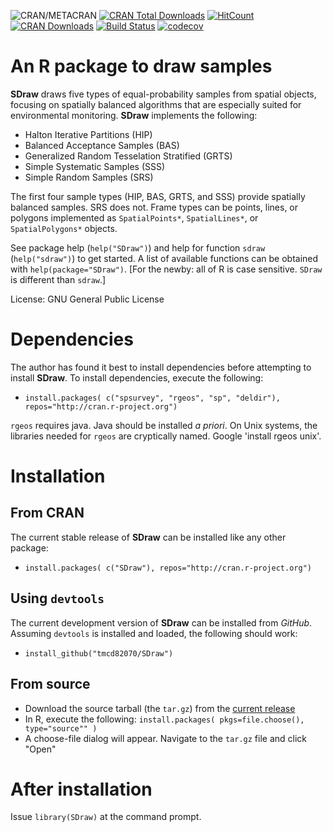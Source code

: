 ![CRAN/METACRAN](https://img.shields.io/cran/v/SDraw)
[![CRAN Total Downloads](http://cranlogs.r-pkg.org/badges/grand-total/SDraw)](http://www.r-pkg.org/pkg/SDraw)
[![HitCount](http://hits.dwyl.com/tmcd82070/SDraw.svg)](http://hits.dwyl.com/tmcd82070/SDraw)
[![CRAN Downloads](http://cranlogs.r-pkg.org/badges/SDraw)](http://cran.rstudio.com/web/packages/SDraw/index.html)
[![Build Status](https://travis-ci.org/tmcd82070/SDraw.svg?branch=master)](https://travis-ci.org/tmcd82070/SDraw)
[![codecov](https://codecov.io/gh/tmcd82070/SDraw/branch/master/graph/badge.svg)](https://codecov.io/gh/tmcd82070/SDraw)

# An R package to draw samples

**SDraw** draws five types of equal-probability samples from spatial objects, focusing on spatially balanced algorithms that are  especially suited for environmental monitoring.  **SDraw** implements the following:

* Halton Iterative Partitions (HIP)
* Balanced Acceptance Samples (BAS)
* Generalized Random Tesselation Stratified (GRTS)
* Simple Systematic Samples (SSS)
* Simple Random Samples (SRS)

The first four sample types (HIP, BAS, GRTS, and SSS) provide spatially balanced samples.  SRS does not.  Frame types can be points, lines, or polygons implemented as `SpatialPoints*`, `SpatialLines*`, or `SpatialPolygons*` objects.  

See package help (`help("SDraw")`) and help for function `sdraw` (`help("sdraw")`) to get started.  A list of available functions can be obtained with `help(package="SDraw")`. [For the newby: all of R is case sensitive.  `SDraw` is different than `sdraw`.] 

License: GNU General Public License

# Dependencies

The author has found it best to install dependencies before attempting to install **SDraw**. To install dependencies, execute the following: 
* `install.packages( c("spsurvey", "rgeos", "sp", "deldir"), repos="http://cran.r-project.org")`

`rgeos` requires java. Java should be installed *a priori*.  On Unix systems, the libraries needed for `rgeos` are cryptically named.  Google 'install rgeos unix'.   

# Installation

## From CRAN

The current stable release of **SDraw** can be installed like any other package: 
* `install.packages( c("SDraw"), repos="http://cran.r-project.org")`

## Using `devtools`

The current development version of **SDraw** can be installed from _GitHub_. Assuming `devtools` is installed and loaded, the following should work:

* `install_github("tmcd82070/SDraw")`


## From source 

* Download the source tarball (the `tar.gz`) from the [current release](https://github.com/tmcd82070/SDraw/releases)
* In R, execute the following: `install.packages( pkgs=file.choose(), type="source"" )`
* A choose-file dialog will appear.  Navigate to the `tar.gz` file and click "Open"


# After installation
Issue `library(SDraw)` at the command prompt.  



